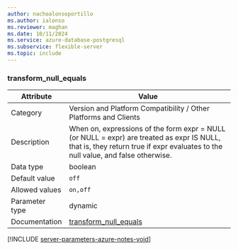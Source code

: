 ```yaml
---
author: nachoalonsoportillo
ms.author: ialonso
ms.reviewer: maghan
ms.date: 10/11/2024
ms.service: azure-database-postgresql
ms.subservice: flexible-server
ms.topic: include
---
```

### transform_null_equals

| Attribute      | Value                                                      |
|----------------|------------------------------------------------------------|
| Category       | Version and Platform Compatibility / Other Platforms and Clients |
| Description    | When on, expressions of the form expr = NULL (or NULL = expr) are treated as expr IS NULL, that is, they return true if expr evaluates to the null value, and false otherwise. |
| Data type      | boolean   |
| Default value  | `off`         |
| Allowed values | `on,off`       |
| Parameter type | dynamic        |
| Documentation  | [transform_null_equals](https://www.postgresql.org/docs/17/runtime-config-compatible.html#GUC-TRANSFORM-NULL-EQUALS) |


[!INCLUDE [server-parameters-azure-notes-void](./server-parameters-azure-notes-void.md)]



